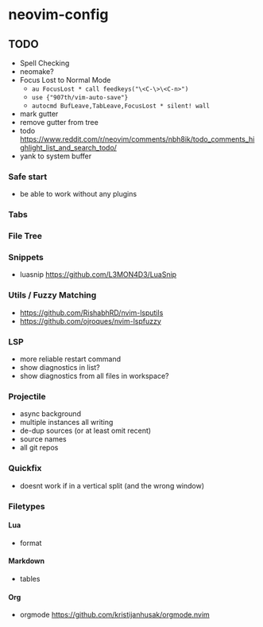 # neovim-config

## TODO
- Spell Checking
- neomake?
- Focus Lost to Normal Mode
  - `au FocusLost * call feedkeys("\<C-\>\<C-n>")`
  - `use {"907th/vim-auto-save"}`
  - `autocmd BufLeave,TabLeave,FocusLost * silent! wall`
- mark gutter
- remove gutter from tree
- todo https://www.reddit.com/r/neovim/comments/nbh8ik/todo_comments_highlight_list_and_search_todo/
- yank to system buffer

### Safe start
- be able to work without any plugins

### Tabs

### File Tree

### Snippets
  - luasnip https://github.com/L3MON4D3/LuaSnip

### Utils / Fuzzy Matching
- https://github.com/RishabhRD/nvim-lsputils
- https://github.com/ojroques/nvim-lspfuzzy

### LSP
- more reliable restart command
- show diagnostics in list?
- show diagnostics from all files in workspace?

### Projectile
- async background
- multiple instances all writing
- de-dup sources (or at least omit recent)
- source names
- all git repos

### Quickfix
- <M-q> doesnt work if in a vertical split (and the wrong window)

### Filetypes
#### Lua
- format
#### Markdown
- tables
#### Org
- orgmode https://github.com/kristijanhusak/orgmode.nvim

